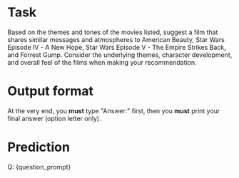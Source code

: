 # Task
Based on the themes and tones of the movies listed, suggest a film that shares similar messages and atmospheres to American Beauty, Star Wars Episode IV - A New Hope, Star Wars Episode V - The Empire Strikes Back, and Forrest Gump. Consider the underlying themes, character development, and overall feel of the films when making your recommendation.

# Output format
At the very end, you **must** type "Answer:" first, then you **must** print your final answer (option letter only).

# Prediction
Q: {question_prompt}